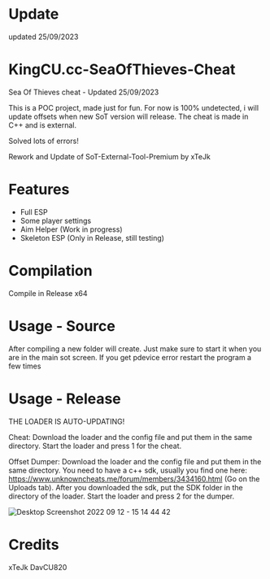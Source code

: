 # Update

updated 25/09/2023

# KingCU.cc-SeaOfThieves-Cheat

Sea Of Thieves cheat - Updated 25/09/2023

This is a POC project, made just for fun.
For now is 100% undetected, i will update offsets when new SoT version will release.
The cheat is made in C++ and is external.

Solved lots of errors!

Rework and Update of SoT-External-Tool-Premium by xTeJk

# Features 

- Full ESP
- Some player settings
- Aim Helper (Work in progress)
- Skeleton ESP (Only in Release, still testing)

# Compilation

Compile in Release x64

# Usage - Source

After compiling a new folder will create.
Just make sure to start it when you are in the main sot screen.
If you get pdevice error restart the program a few times

# Usage - Release

THE LOADER IS AUTO-UPDATING!

Cheat:
Download the loader and the config file and
put them in the same directory. Start the loader
and press 1 for the cheat. 

Offset Dumper:
Download the loader and the config file and
put them in the same directory. 
You need to have a c++ sdk, usually you find one here:
https://www.unknowncheats.me/forum/members/3434160.html (Go on the Uploads tab).
After you downloaded the sdk, put the SDK folder in the
directory of the loader.
Start the loader and press 2 for the dumper. 

![Desktop Screenshot 2022 09 12 - 15 14 44 42](https://user-images.githubusercontent.com/107511158/193579090-284759be-3866-4365-96e4-da8fa01d538e.png)

# Credits

xTeJk
DavCU820 
